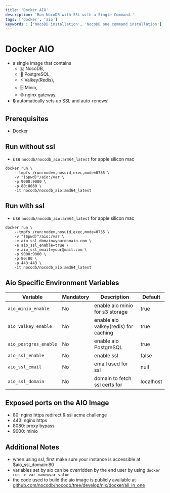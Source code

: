 ```yaml
---
title: 'Docker AIO'
description: 'Run NocoDB with SSL with a Single Command.'
tags: ['docker', 'aio']
keywords : ['NocoDB installation', 'NocoDB one command installation']
---
```


# Docker AIO
- a single image that contains 
  - 🇳  NocoDB,
  - 🐘 PostgreSQL,
  - ⚡ Valkey(Redis), 
  - 🗄 Minio, 
  - 🌐 nginx gateway.
- 🔒 automatically sets up SSL and auto-renews! 

## Prerequisites
- [Docker](https://www.docker.com/get-started)

## Run without ssl

- use `nocodb/nocodb_aio:arm64_latest` for apple silicon mac

```
docker run \
	--tmpfs /run:nodev,nosuid,exec,mode=0755 \
	-v "($pwd)"/aio:/var \
	-p 9000:9000 \
	-p 80:8080 \
	-it nocodb/nocodb_aio:amd64_latest
```

## Run with ssl

- use `nocodb/nocodb_aio:arm64_latest` for apple silicon mac

```
docker run \
	--tmpfs /run:nodev,nosuid,exec,mode=0755 \
	-v "($pwd)"/aio:/var \
	-e aio_ssl_domain=yourdomain.com \
	-e aio_ssl_enable=true \
	-e aio_ssl_email=your@mail.com \
	-p 9000:9000 \
	-p 80:80 \
	-p 443:443 \
	-it nocodb/nocodb_aio:amd64_latest
```

## Aio Specific Environment Variables

| Variable		| Mandatory | Description                               | Default       |
|-----------------------|-----------|-------------------------------------------|---------------|
| `aio_minio_enable`    | No        | enable aio minio for s3 storage		| true		|
| `aio_valkey_enable`   | No        | enable aio valkey(redis) for caching	| true		|
| `aio_postgres_enable` | No        | enable aio PostgreSQL			| true		|
| `aio_ssl_enable`      | No        | enable ssl				| false		|
| `aio_ssl_email`       | No        | email used for ssl			| null		|
| `aio_ssl_domain`      | No        | domain to fetch ssl certs for		| localhost	|

## Exposed ports on the AIO Image

- 80: nginx https redirect & ssl acme challenge
- 443: nginx https
- 8080: proxy bypass
- 9000: minio

## Additional Notes

- when using ssl, first make sure your instance is accessible at $aio_ssl_domain:80
- variables set by aio can be overridden by the end user by using `docker run -e var_name=var_value`
- the code used to build the aio image is publicly available at [github.com/nocodb/nocodb/tree/develop/nix/docker/all_in_one](https://github.com/nocodb/nocodb/tree/develop/nix/docker/all_in_one)
